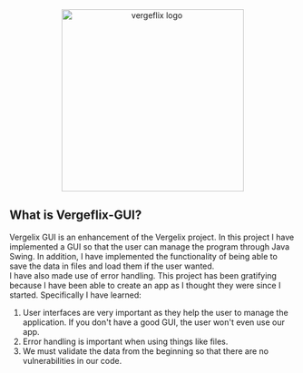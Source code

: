 <div align="center">
  <img width="321" alt="vergeflix logo" src="https://user-images.githubusercontent.com/86883781/234842384-13033e90-e1b0-46c7-844b-ca7faf04e4fc.png">
</div>
<h2>What is Vergeflix-GUI?</h2>
<p>
 Vergelix GUI is an enhancement of the Vergelix project. In this project I have implemented a GUI so that the user can manage the program through Java Swing.
 In addition, I have implemented the functionality of being able to save the data in files and load them if the user wanted. </br>
 I have also made use of error handling. This project has been gratifying because I have been able to create an app as I thought they were since I started.
 Specifically I have learned:
</p>
<ol>
 <li>User interfaces are very important as they help the user to manage the application. If you don't have a good GUI, the user won't even use our app.</li>
 <li>Error handling is important when using things like files.</li>
 <li>We must validate the data from the beginning so that there are no vulnerabilities in our code.</li>
</ol>
